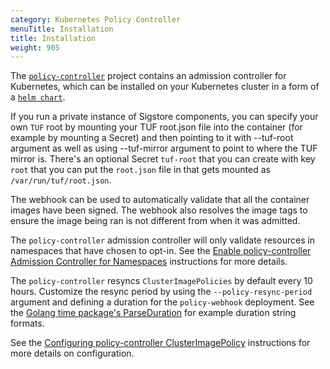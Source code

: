 ```yaml
---
category: Kubernetes Policy Controller
menuTitle: Installation
title: Installation
weight: 905
---
```


The
[`policy-controller`](https://github.com/sigstore/policy-controller) project contains
an admission controller for Kubernetes, which can be installed on
your Kubernetes cluster in a form of a
[`helm chart`](https://github.com/sigstore/helm-charts/tree/main/charts/policy-controller).

If you run a private instance of Sigstore components, you can specify your own
`TUF` root by mounting your TUF root.json file into the container (for example
by mounting a Secret) and then pointing to it with --tuf-root argument as well
as using --tuf-mirror argument to point to where the TUF mirror is. There's
an optional Secret `tuf-root` that you can create with key `root` that you can
put the `root.json` file in that gets mounted as `/var/run/tuf/root.json`.

The webhook can be used to automatically validate that all the container images have been signed.
The webhook also resolves the image tags to ensure the image being ran is not different from when it was admitted.

The `policy-controller` admission controller will only validate resources in
namespaces that have chosen to opt-in. See the
[Enable policy-controller Admission Controller for Namespaces](/policy-controller/overview/#enable-policy-controller-admission-controller-for-namespaces) instructions for more details.

The `policy-controller` resyncs `ClusterImagePolicies` by default every 10 hours.
Customize the resync period by using the `--policy-resync-period` argument and
defining a duration for the `policy-webhook` deployment. See the [Golang time package's ParseDuration](https://pkg.go.dev/time#example-ParseDuration) for example duration string formats.

See the [Configuring policy-controller ClusterImagePolicy](/policy-controller/overview/#configuring-policy-controller-clusterimagepolicy) instructions for more details on configuration.